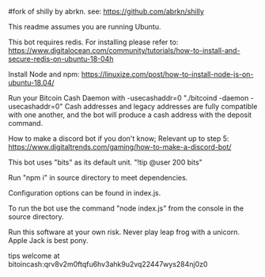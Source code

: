 #fork of shilly by abrkn. see: https://github.com/abrkn/shilly

This readme assumes you are running Ubuntu.

This bot requires redis. For installing please refer to:
https://www.digitalocean.com/community/tutorials/how-to-install-and-secure-redis-on-ubuntu-18-04h

Install Node and npm: https://linuxize.com/post/how-to-install-node-js-on-ubuntu-18.04/

Run your Bitcoin Cash Daemon with -usecashaddr=0  "./bitcoind -daemon -usecashaddr=0"
Cash addresses and legacy addresses are fully compatible with one another, and the bot will produce a cash address with the deposit command.

How to make a discord bot if you don't know; Relevant up to step 5: https://www.digitaltrends.com/gaming/how-to-make-a-discord-bot/

This bot uses "bits" as its default unit. "!tip @user 200 bits" 

Run "npm i" in source directory to meet dependencies.

Configuration options can be found in index.js.

To run the bot use the command "node index.js" from the console in the source directory.

Run this software at your own risk. Never play leap frog with a unicorn. Apple Jack is best pony.

tips welcome at bitoincash:qrv8v2m0ftqfu6hv3ahk9u2vq22447wys284nj0z0
